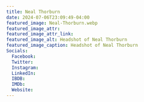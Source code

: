 ```yaml
---
title: Neal Thorburn
date: 2024-07-06T23:09:49-04:00
featured_image: Neal-Thorburn.webp
featured_image_attr: 
featured_image_attr_link: 
featured_image_alt: Headshot of Neal Thorburn
featured_image_caption: Headshot of Neal Thorburn
Socials:
  Facebook: 
  Twitter: 
  Instagram: 
  LinkedIn: 
  IBDB: 
  IMDb:
  Website: 
---
```

